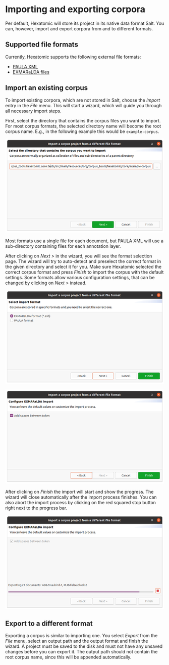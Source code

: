# Importing and exporting corpora

Per default, Hexatomic will store its project in its native data format Salt.
You can, however, import and export corpora from and to different formats.

## Supported file formats

Currently, Hexatomic supports the following external file formats:

- [PAULA XML](https://github.com/korpling/paula-xml)
- [EXMARaLDA files](https://exmaralda.org)

## Import an existing corpus

To import existing corpora, which are not stored in Salt, choose the *Import* entry in the *File* menu.
This will start a wizard, which will guide you through all necessary import steps.

First, select the directory that contains the corpus files you want to import.
For most corpus formats, the selected directory name will become the root corpus name.
E.g., in the following example this would be `example-corpus`.

![Import directory selection with the last directory name `example-corpus`](import-select-directory.png)

Most formats use a single file for each document, but PAULA XML will use a sub-directory containing files for each annotation layer.

After clicking on *Next >* in the wizard, you will see the format selection page.
The wizard will try to auto-detect and preselect the correct format in the given directory and select it for you.
Make sure Hexatomic selected the correct corpus format and press *Finish* to import the corpus with the default settings.
Some formats allow various configuration settings, that can be changed by clicking on *Next >* instead.

![Format selection wizard step](import-format-selection.png)

![Format settings wizard step](import-format-settings.png)

After clicking on *Finish* the import will start and show the progress.
The wizard will close automatically after the import process finishes.
You can also abort the import process by clicking on the red squared stop button right next to the progress bar.

![Import progress and cancel button](import-progress.png)

## Export to a different format

Exporting a corpus is similar to importing one.
You select *Export* from the *File* menu, select an output path and the output format and finish the wizard.
A project must be saved to the disk and must not have any unsaved changes before you can export it.
The output path should not contain the root corpus name, since this will be appended automatically.
